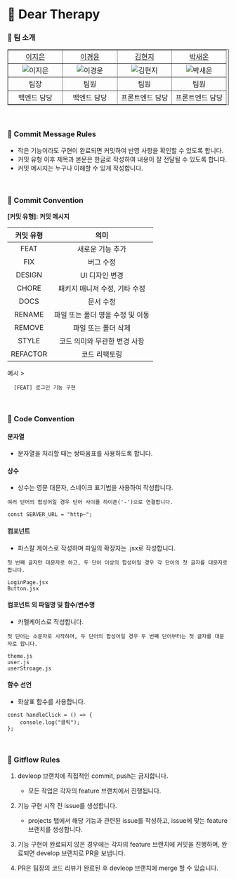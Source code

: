 # <span id="top">📃 Dear Therapy</span>

### 👀 팀 소개
<table border="1" cellspacing="0" cellpadding="0" width="100%">
    <tr>
        <td width="25%" align="center"><a href="https://github.com/leeeeejieun">이지은</a></td>
        <td width="25%" align="center"><a href="https://github.com/two0627">이경윤</a></td>
        <td width="25%" align="center"><a href="https://github.com/HJK013">김현지</a></td>
        <td width="25%" align="center"><a href="https://github.com/PSO01">박새온</a></td>
    </tr>
    <tr>
        <td align="center"><img src="https://github.com/leeeeejieun.png" alt="이지은"></td>
        <td align="center"><img src="https://github.com/two0627.png" alt="이경윤"></td>
        <td align="center"><img src="https://github.com/HJK013.png" alt="김현지"></td>
        <td align="center"><img src="https://github.com/PSO01.png" alt="박새온"></td>
    </tr>
    <tr>
        <td align="center">팀장</td>
        <td align="center">팀원</td>
        <td align="center">팀원</td>
        <td align="center">팀원</td>
    </tr>
    <tr>
        <td align="center">백엔드 담당</td>
        <td align="center">백엔드 담당</td>
        <td align="center">프론트엔드 담당</td>
        <td align="center">프론트엔드 담당</td>
    </tr>
</table>

<br>

### 📢 Commit Message Rules

- 작은 기능이라도 구현이 완료되면 커밋하여 반영 사항을 확인할 수 있도록 합니다.
- 커밋 유형 이후 제목과 본문은 한글로 작성하여 내용이 잘 전달될 수 있도록 합니다.
- 커밋 메시지는 누구나 이해할 수 있게 작성합니다.


<br>

### 📌 Commit Convention

**[커밋 유형]: 커밋 메시지**

| 커밋 유형 |                       의미                        |
| :-------: | :-----------------------------------------------: |
|   FEAT    |             새로운 기능 추가                       |
|    FIX    |                 버그 수정                          |
|   DESIGN   |                UI 디자인 변경                     |
|   CHORE   |           패키지 매니저 수정, 기타 수정             |
|   DOCS    |                 문서 수정                          |
|  RENAME   |         파일 또는 폴더 명을 수정 및 이동            |
|  REMOVE   |            파일 또는 폴더 삭제                     |
|   STYLE   |          코드 의미와 무관한 변경 사항               |
| REFACTOR  |               코드 리팩토링                        |

예시 >

```
  [FEAT] 로그인 기능 구현 
```


<br>

### 📌 Code Convention
#### 문자열
- 문자열을 처리할 때는 쌍따옴표를 사용하도록 합니다.

#### 상수
- 상수는 영문 대문자, 스네이크 표기법을 사용하여 작성합니다.
```
여러 단어의 합성어일 경우 단어 사이를 하이픈('-')으로 연결합니다.

const SERVER_URL = "http~"; 
```

#### 컴포넌트
- 파스칼 케이스로 작성하며 파일의 확장자는 .jsx로 작성합니다.
```
첫 번째 글자만 대문자로 하고, 두 단어 이상의 합성어일 경우 각 단어의 첫 글자를 대문자로 합니다.

LoginPage.jsx
Button.jsx
```

#### 컴포넌트 외 파일명 및 함수/변수명
- 카멜케이스로 작성합니다.
```
첫 단어는 소문자로 시작하며, 두 단어의 합성어일 경우 두 번째 단어부터는 첫 글자를 대문자로 합니다.

theme.js
user.js
userStroage.js
```

#### 함수 선언
- 화살표 함수를 사용합니다.
```
const handleClick = () => {
    console.log("클릭");
};
```

<br>

### 📌 Gitflow Rules
1. devleop 브랜치에 직접적인 commit, push는 금지합니다.
   - 모든 작업은 각자의 feature 브랜치에서 진행됩니다.
     
2. 기능 구현 시작 전 issue를 생성합니다.
   - projects 탭에서 해당 기능과 관련된 issue를 작성하고, issue에 맞는 feature 브랜치를 생성합니다.
  
3. 기능 구현이 완료되지 않은 경우에는 각자의 feature 브랜치에 커밋을 진행하며, 완료되면 develop 브랜치로 PR을 보냅니다.
  
4. PR은 팀장의 코드 리뷰가 완료된 후 devleop 브랜치에 merge 할 수 있습니다.  


<br>
